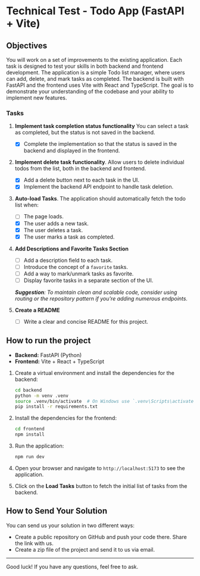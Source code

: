# Technical Test - Todo App (FastAPI + Vite)

## Objectives

You will work on a set of improvements to the existing application. Each task is designed to test your skills in both backend and frontend development. The application is a simple Todo list manager, where users can add, delete, and mark tasks as completed. The backend is built with FastAPI and the frontend uses Vite with React and TypeScript.
The goal is to demonstrate your understanding of the codebase and your ability to implement new features.

### Tasks

1. **Implement task completion status functionality**
   You can select a task as completed, but the status is not saved in the backend.
   - [X] Complete the implementation so that the status is saved in the backend and displayed in the frontend.

2. **Implement delete task functionality**.
   Allow users to delete individual todos from the list, both in the backend and frontend.
   - [X] Add a delete button next to each task in the UI.
   - [X] Implement the backend API endpoint to handle task deletion.

3. **Auto-load Tasks**. The application should automatically fetch the todo list when:
   - [ ] The page loads.
   - [X] The user adds a new task.
   - [X] The user deletes a task.
   - [X] The user marks a task as completed.

4. **Add Descriptions and Favorite Tasks Section**
   - [ ] Add a description field to each task.
   - [ ] Introduce the concept of a `favorite` tasks.
   - [ ] Add a way to mark/unmark tasks as favorite.
   - [ ] Display favorite tasks in a separate section of the UI.

   _**Suggestion**: To maintain clean and scalable code, consider using routing or the repository pattern if you're adding numerous endpoints._

5. **Create a README**
   - [ ] Write a clear and concise README for this project.

## How to run the project

- **Backend:** FastAPI (Python)
- **Frontend:** Vite + React + TypeScript

1. Create a virtual environment and install the dependencies for the backend:

   ```bash
   cd backend
   python -m venv .venv
   source .venv/bin/activate  # On Windows use `.venv\Scripts\activate`
   pip install -r requirements.txt
   ```

2. Install the dependencies for the frontend:

   ```bash
   cd frontend
   npm install
   ```

3. Run the application:

   ```bash
   npm run dev
   ```

4. Open your browser and navigate to `http://localhost:5173` to see the application.

5. Click on the **Load Tasks** button to fetch the initial list of tasks from the backend.

## How to Send Your Solution

You can send us your solution in two different ways:

- Create a public repository on GitHub and push your code there. Share the link with us.
- Create a zip file of the project and send it to us via email.

---

Good luck! If you have any questions, feel free to ask.
